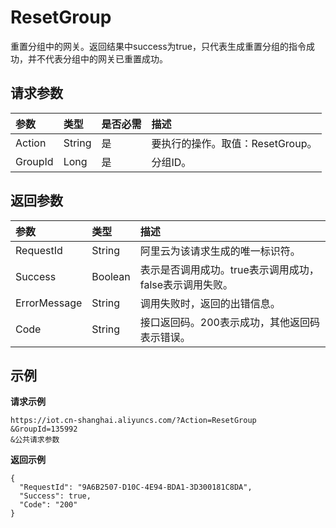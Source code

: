 # ResetGroup

重置分组中的网关。返回结果中success为true，只代表生成重置分组的指令成功，并不代表分组中的网关已重置成功。

## 请求参数 <a id="section_trw_st2_h2b .section"></a>

| 参数 | 类型 | 是否必需 | 描述 |
| :--- | :--- | :--- | :--- |
| Action | String | 是 | 要执行的操作。取值：ResetGroup。 |
| GroupId | Long​ | 是 | ​分组ID。 |

## 返回参数 <a id="section_usy_c52_h2b .section"></a>

| 参数 | 类型 | 描述 |
| :--- | :--- | :--- |
| RequestId | String | 阿里云为该请求生成的唯一标识符。 |
| Success | Boolean | 表示是否调用成功。true表示调用成功，false表示调用失败。 |
| ErrorMessage | String | 调用失败时，返回的出错信息。 |
| Code | String | 接口返回码。200表示成功，其他返回码表示错误。 |

## 示例 <a id="section_vmt_bv2_h2b .section"></a>

**请求示例**

```text
https://iot.cn-shanghai.aliyuncs.com/?Action=ResetGroup
&GroupId=135992
&公共请求参数
```

**返回示例**

```text
{
  "RequestId": "9A6B2507-D10C-4E94-BDA1-3D300181C8DA",
  "Success": true,
  "Code": "200"
}
```

